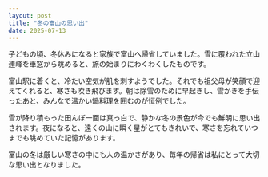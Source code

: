 ```yaml
---
layout: post
title: "冬の富山の思い出"
date: 2025-07-13
---
```


子どもの頃、冬休みになると家族で富山へ帰省していました。雪に覆われた立山連峰を車窓から眺めると、旅の始まりにわくわくしたものです。

富山駅に着くと、冷たい空気が肌を刺すようでした。それでも祖父母が笑顔で迎えてくれると、寒さも吹き飛びます。朝は除雪のために早起きし、雪かきを手伝ったあと、みんなで温かい鍋料理を囲むのが恒例でした。

雪が降り積もった田んぼ一面は真っ白で、静かな冬の景色が今でも鮮明に思い出されます。夜になると、遠くの山に瞬く星がとてもきれいで、寒さを忘れていつまでも眺めていた記憶があります。

富山の冬は厳しい寒さの中にも人の温かさがあり、毎年の帰省は私にとって大切な思い出となりました。
